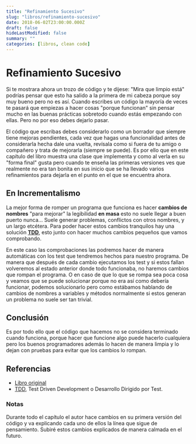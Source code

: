 ```yaml
---
title: "Refinamiento Sucesivo"
slug: "libros/refinamiento-sucesivo"
date: 2018-06-02T23:00:00.000Z
draft: false
hideLastModified: false
summary: ""
categories: [libros, clean code]
---
```


Refinamiento Sucesivo
================================================================================

  Si te mostrara ahora un trozo de código y te dijese: "Mira que limpio está"
  podrías pensar que esto ha salido a la primera de mi cabeza porque soy muy
  bueno pero no es así. Cuando escribes un código la mayoría de veces te pasará
  que empiezas a hacer cosas "porque funcionan" sin pensar mucho en las buenas
  prácticas sobretodo cuando estás empezando con ellas. Pero no por eso debes
  dejarlo pasar.

  El código que escribas debes considerarlo como un borrador que siempre tiene
  mejoras pendientes, cada vez que hagas una funcionalidad antes de considerarla
  hecha dale una vuelta, revísala como si fuera de tu amigo o compañero y trata
  de mejorarla (siempre se puede). Es por ello que en este capítulo del libro
  muestra una clase que implementa y como al verla en su "forma final" gusta
  pero cuando te enseña las primeras versiones ves que realmente no era tan
  bonita en sus inicio que se ha llevado varios refinamientos para dejarla en el
  punto en el que se encuentra ahora.

En Incrementalismo
--------------------------------------------------------------------------------

  La mejor forma de romper un programa que funciona es hacer __cambios de
  nombres__ "para mejorar" la legibilidad __en masa__ esto no suele llegar a
  buen puerto nunca... Suele generar problemas, conflictos con otros nombres, y
  un largo etcétera. Para poder hacer estos cambios tranquilos hay una solución
  [__TDD__][TDD], esto junto con hacer muchos cambios pequeños que vamos
  comprobando.

  En este caso las comprobaciones las podremos hacer de manera  automáticas con
  los test que tendremos hechos para nuestro programa. De manera que después de
  cada cambio ejecutamos los test y si estos fallan volveremos al estado
  anterior donde todo funcionaba, no haremos cambios que rompan el programa. O
  en caso de que lo que se rompa sea poca cosa y veamos que se puede solucionar
  porque no era así como debería funcionar, podemos solucionarlo pero como
  estábamos hablando de cambios de nombres a variables y métodos normalmente si
  estos generan un problema no suele ser tan trivial.

Conclusión
--------------------------------------------------------------------------------

  Es por todo ello que el código que hacemos no se considera terminado cuando
  funciona, porque hacer que funcione algo puede hacerlo cualquiera pero los
  buenos programadores además lo hacen de manera limpia y lo dejan con pruebas
  para evitar que los cambios lo rompan.

Referencias
--------------------------------------------------------------------------------

* [Libro original]
* [TDD], Test Driven Development o Desarrollo Dirigido por Test.


### Notas

  Durante todo el capítulo el autor hace cambios en su primera versión del
  código y va explicando cada uno de ellos la línea que sigue de pensamiento.
  Subiré estos cambios explicados de manera calmada en el futuro.

<!--------------------- All links here ---------------------------------------->

[Libro original]: https://leer.amazon.es/kp/embed?asin=B001GSTOAM&preview=newtab&linkCode=kpe&ref_=cm_sw_r_kb_dp_bopYAb3Y71AX3&tag=5413
[TDD]: https://es.wikipedia.org/wiki/Desarrollo_guiado_por_pruebas
